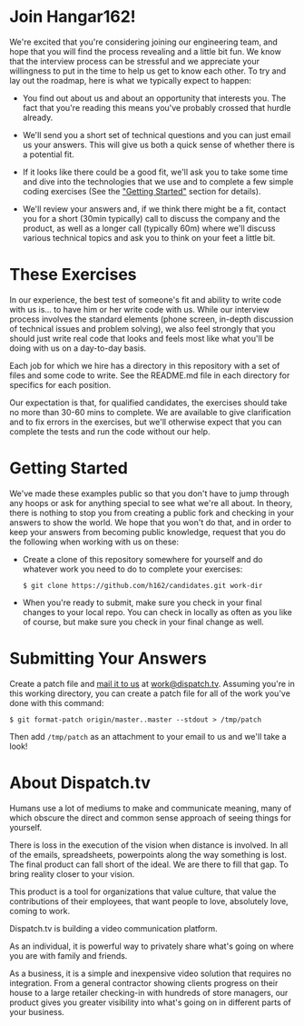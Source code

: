 Join Hangar162!
===============

We're excited that you're considering joining our engineering team, and hope
that you will find the process revealing and a little bit fun. We know that the
interview process can be stressful and we appreciate your willingness to put in
the time to help us get to know each other. To try and lay out the roadmap, here
is what we typically expect to happen:

-   You find out about us and about an opportunity that interests you. The fact
    that you're reading this means you've probably crossed that hurdle already.

-   We'll send you a short set of technical questions and you can just email us
    your answers. This will give us both a quick sense of whether there is a
    potential fit.

-   If it looks like there could be a good fit, we'll ask you to take some time
    and dive into the technologies that we use and to complete a few simple
    coding exercises (See the ["Getting Started"](#getting-started) section for
    details).

-   We'll review your answers and, if we think there might be a fit, contact you
    for a short (30min typically) call to discuss the company and the product,
    as well as a longer call (typically 60m) where we'll discuss various
    technical topics and ask you to think on your feet a little bit.

These Exercises
===============

In our experience, the best test of someone's fit and ability to write code with
us is... to have him or her write code with us. While our interview process
involves the standard elements (phone screen, in-depth discussion of technical
issues and problem solving), we also feel strongly that you should just write
real code that looks and feels most like what you'll be doing with us on a
day-to-day basis.

Each job for which we hire has a directory in this repository with a set of
files and some code to write. See the README.md file in each directory for
specifics for each position.

Our expectation is that, for qualified candidates, the exercises should take no
more than 30-60 mins to complete. We are available to give clarification and to
fix errors in the exercises, but we'll otherwise expect that you can complete
the tests and run the code without our help. 

Getting Started
==========================================

We've made these examples public so that you don't have to jump through any
hoops or ask for anything special to see what we're all about. In theory, there
is nothing to stop you from creating a public fork and checking in your answers
to show the world. We hope that you won't do that, and in order to keep your
answers from becoming public knowledge, request that you do the following when
working with us on these:

-   Create a clone of this repository somewhere for yourself and do whatever
    work you need to do to complete your exercises:

        $ git clone https://github.com/h162/candidates.git work-dir

-   When you're ready to submit, make sure you check in your final changes to
    your local repo. You can check in locally as often as you like of course,
    but make sure you check in your final change as well.

Submitting Your Answers
======================================

Create a patch file and [mail it to us](mailto:work@dispatch.tv) at
work@dispatch.tv. Assuming you're in this working directory, you can create a
patch file for all of the work you've done with this command:
        
    $ git format-patch origin/master..master --stdout > /tmp/patch
    
Then add `/tmp/patch` as an attachment to your email to us and we'll take a
look!

About Dispatch.tv
=================

Humans use a lot of mediums to make and communicate meaning, many of which
obscure the direct and common sense approach of seeing things for yourself.

There is loss in the execution of the vision when distance is involved. In all
of the emails, spreadsheets, powerpoints along the way something is lost. The
final product can fall short of the ideal. We are there to fill that gap. To
bring reality closer to your vision.

This product is a tool for organizations that value culture, that value the
contributions of their employees, that want people to love, absolutely love,
coming to work.

Dispatch.tv is building a video communication platform.

As an individual, it is powerful way to privately share what's going on where
you are with family and friends.

As a business, it is a simple and inexpensive video solution that requires no
integration. From a general contractor showing clients progress on their house
to a large retailer checking-in with hundreds of store managers, our product
gives you greater visibility into what's going on in different parts of your
business.

